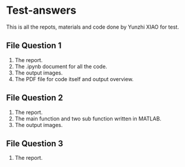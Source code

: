 # Test-answers

This is all the repots, materials and code done by Yunzhi XIAO for test.

## File Question 1 
1. The report.
2. The .ipynb document for all the code.
3. The output images.
4. The PDF file for code itself and output overview.

## File Question 2
1. The report.
2. The main function and two sub function written in MATLAB.
3. The output images.

## File Question 3
1. The report.

